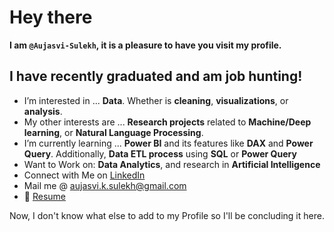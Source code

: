 # Hey there

**I am `@Aujasvi-Sulekh`, it is a pleasure to have you visit my profile.**

## I have recently graduated and am job hunting!
- I’m interested in ...  **Data**. Whether is **cleaning**, **visualizations**, or **analysis**.
- My other interests are ... **Research projects** related to **Machine/Deep learning**, or **Natural Language Processing**.
- I’m currently learning ... **Power BI** and its features like **DAX** and **Power Query**. Additionally, **Data ETL process** using **SQL** or **Power Query**
- Want to Work on: **Data Analytics**, and research in **Artificial Intelligence**
- Connect with Me on [LinkedIn](https://www.linkedin.com/in/aujasvi-kumar-sulekh-0b4b95213)
- Mail me @ aujasvi.k.sulekh@gmail.com
- 📝 [Resume](Resume_Aujasvi_Sulekh.pdf)

Now, I don't know what else to add to my Profile so I'll be concluding it here.

<!---
Aujasvi-Sulekh/Aujasvi-Sulekh is a ✨ special ✨ repository because its `README.md` (this file) appears on your GitHub profile.
You can click the Preview link to take a look at your changes.
--->
